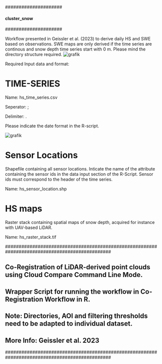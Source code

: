 #####################
#### cluster_snow ###
#####################

Workflow presented in Geissler et al. (2023) to derive daily HS and SWE based on observations. SWE maps are only derived if the time series are continous and snow depth time series start with 0 m.
Please mind the directory structure required.
![grafik](https://user-images.githubusercontent.com/132678556/236832304-a619eb17-cb3a-4378-97ec-f2b7b1a42bd2.png)

Required Input data and format:

# TIME-SERIES
Name: hs_time_series.csv 

Seperator: ;

Delimiter: .

Please indicate the date format in the R-script.

![grafik](https://user-images.githubusercontent.com/132678556/236829160-d806ac74-130c-4aef-ac0c-e28c4d777bb8.png)

# Sensor Locations
Shapefile containing all sensor locations. Inticate the name of the attribute containing the sensor ids in the data input section of the R-Script. Sensor ids must correspond to the header of the time series.

Name: hs_sensor_location.shp

# HS maps
Raster stack containing spatial maps of snow depth, acquired for instance with UAV-based LiDAR. 

Name: hs_raster_stack.tif

###############################################################################################
##
## Co-Registration of LiDAR-derived point clouds using Cloud Compare Command Line Mode.      ##
## Wrapper Script for running the workflow in Co-Registration Workflow in R.                 ##
## Note: Directories, AOI and filtering thresholds need to be adapted to individual dataset. ##
## More Info: Geissler et al. 2023                                                           ##
###############################################################################################
